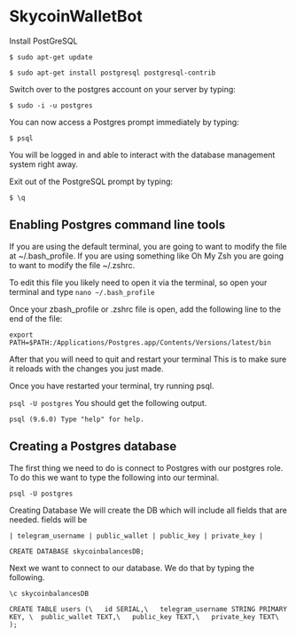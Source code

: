 # SkycoinWalletBot

Install PostGreSQL

`$ sudo apt-get update`

`$ sudo apt-get install postgresql postgresql-contrib`

Switch over to the postgres account on your server by typing:

`$ sudo -i -u postgres`

You can now access a Postgres prompt immediately by typing:

`$ psql`

You will be logged in and able to interact with the database management system right away.

Exit out of the PostgreSQL prompt by typing:

`$ \q`

## Enabling Postgres command line tools ##
If you are using the default terminal, you are going to want to modify the file at ~/.bash_profile. If you are using something like Oh My Zsh you are going to want to modify the file ~/.zshrc.

To edit this file you likely need to open it via the terminal, so open your terminal and type `nano ~/.bash_profile` 

Once your zbash_profile or .zshrc file is open, add the following line to the end of the file:

`export PATH=$PATH:/Applications/Postgres.app/Contents/Versions/latest/bin`

After that you will need to quit and restart your terminal This is to make sure it reloads with the changes you just made.

Once you have restarted your terminal, try running psql.

`psql -U postgres`
You should get the following output.

`psql (9.6.0)
Type "help" for help.`

## Creating a Postgres database ##
The first thing we need to do is connect to Postgres with our postgres role. To do this we want to type the following into our terminal.

`psql -U postgres`

Creating Database 
We will create the DB which will include all fields that are needed. fields will be 

`| telegram_username | public_wallet | public_key | private_key |`

`CREATE DATABASE skycoinbalancesDB;`

Next we want to connect to our database. We do that by typing the following.

`\c skycoinbalancesDB`

`CREATE TABLE users (\  
  id SERIAL,\  
  telegram_username STRING PRIMARY KEY, \ 
  public_wallet TEXT,\  
  public_key TEXT,\  
  private_key TEXT\  
);` 


